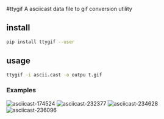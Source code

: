 #ttygif
A asciicast data file to gif conversion utility

## install
```bash
pip install ttygif --user
```

## usage
```bash
ttygif -i ascii.cast -o outpu t.gif
```



### Examples
![asciicast-174524](https://raw.githubusercontent.com/chris17453/ttygif/master/examples/encode/174524.gif)
![asciicast-232377](https://raw.githubusercontent.com/chris17453/ttygif/master/examples/encode/232377.gif)
![asciicast-234628](https://raw.githubusercontent.com/chris17453/ttygif/master/examples/encode/234628.gif)
![asciicast-236096](https://raw.githubusercontent.com/chris17453/ttygif/master/examples/encode/236096.gif)

